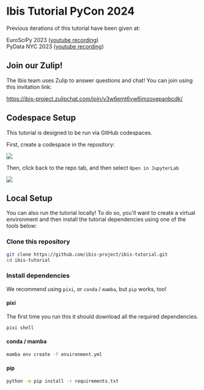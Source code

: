 # Ibis Tutorial PyCon 2024

Previous iterations of this tutorial have been given at:

EuroSciPy 2023 ([youtube recording](https://youtu.be/tkejUD5Uq40))  
PyData NYC 2023 ([youtube recording](https://youtu.be/TyopbrmlZx8))

## Join our Zulip!

The Ibis team uses Zulip to answer questions and chat!  You can join using this
invitation link:

https://ibis-project.zulipchat.com/join/v3w6emt6vw6jmzoyepanbcdk/

## Codespace Setup

This tutorial is designed to be run via GitHub codespaces. 

First, create a codespace in the repository:

![](https://github.com/ibis-project/ibis-tutorial/assets/3596999/46349375-948d-453c-b02b-c0f6b8d76b9d)

Then, click back to the repo tab, and then select `Open in JupyterLab`

![](https://github.com/ibis-project/ibis-tutorial/assets/3596999/ca5b926f-7794-4948-ade3-2a9be4edd69a)

## Local Setup

You can also run the tutorial locally!  To do so, you'll want to create a
virtual environment and then install the tutorial dependencies using one of the
tools below:

### Clone this repository

```sh
git clone https://github.com/ibis-project/ibis-tutorial.git
cd ibis-tutorial
```


### Install dependencies

We recommend using `pixi`, or `conda` / `mamba`, but `pip` works, too! 

#### pixi

The first time you run this it should download all the required dependencies.

``` sh
pixi shell
```

#### conda / mamba

```sh
mamba env create -f environment.yml
```

#### pip

```sh
python -m pip install -r requirements.txt
```

